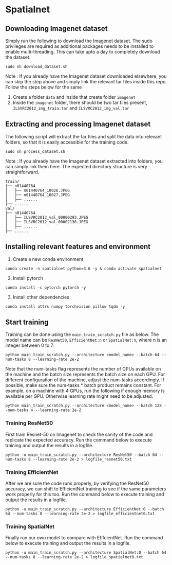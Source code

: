 # Spatialnet

## Downloading Imagenet dataset

Simply run the following to download the Imagenet dataset. The sudo privileges are required as additional packages needs to be installed to enable multi-threading. This can take upto a day to completely download the dataset.

```
sudo sh download_dataset.sh
```

Note : If you already have the Imagenet dataset downloaded elsewhere, you can skip the step above and simply link the relevant tar files inside this repo. Follow the steps below for the same
1. Create a folder `data` and inside that create folder `imagenet`
2. Inside the `imagenet` folder, there should be two tar files present, `ILSVRC2012_img_train.tar` and `ILSVRC2012_img_val.tar`

## Extracting and processing Imagenet dataset

The following script will extract the tar files and split the data into relevant folders, so that it is easily accessible for the training code.

```
sudo sh process_dataset.sh
```

Note : If you already have the Imagenet dataset extracted into folders, you can simply link them here. The expected directory structure is very straightforward.

```
train/
├── n01440764
│   ├── n01440764_10026.JPEG
│   ├── n01440764_10027.JPEG
│   ├── ......
├── ......
val/
├── n01440764
│   ├── ILSVRC2012_val_00000293.JPEG
│   ├── ILSVRC2012_val_00002138.JPEG
│   ├── ......
├── ......
```

## Installing relevant features and environment

1. Create a new conda environment
```
conda create -n spatialnet python=3.6 -y & conda activate spatialnet
```
2. Install pytorch
```
conda install -c pytorch pytorch -y
```
3. Install other dependencies
```
conda install attrs numpy torchvision pillow tqdm -y
```

## Start training

Training can be done using the `main_train_scratch.py` file as below. The model name can be `ResNet50`, `EfficientNet:n` or `SpatialNet:n`, where n is an integer between 0 to 7.
```
python main_train_scratch.py --architecture <model_name> --batch 64 --num-tasks 8 --learning-rate 2e-2
```

Note that the num-tasks flag represents the number of GPUs available on the machine and the batch size represents the batch size on each GPU. For different configuration of the machine, adjust the num-tasks accordingly. If possible, make sure the num-tasks * batch product remains constant. For example, on a machine with 4 GPUs, run the following if enough memory is available per GPU. Otherwise learning rate might need to be adjusted.
```
python main_train_scratch.py --architecture <model_name> --batch 128 --num-tasks 4 --learning-rate 2e-2
```

### Training ResNet50

First train Resnet-50 on Imagenet to check the sanity of the code and replicate the expected accuracy. Run the command below to execute training and output the results in a logfile.
```
python -u main_train_scratch.py --architecture ResNet50 --batch 64 --num-tasks 8 --learning-rate 2e-2 > logfile_resnet50.txt
```

### Training EfficientNet

After we are sure the code runs properly, by verifying the ResNet50 accuracy, we can shift to EfficientNet training to see if the same parameters work properly for this too. Run the command below to execute training and output the results in a logfile.
```
python -u main_train_scratch.py --architecture EfficientNet:0 --batch 64 --num-tasks 8 --learning-rate 2e-2 > logfile_efficientnet0.txt
```

### Training SpatialNet

Finally run our own model to compare with EfifcientNet. Run the command below to execute training and output the results in a logfile.
```
python -u main_train_scratch.py --architecture SpatialNet:0 --batch 64 --num-tasks 8 --learning-rate 2e-2 > logfile_spatialnet0.txt
```
